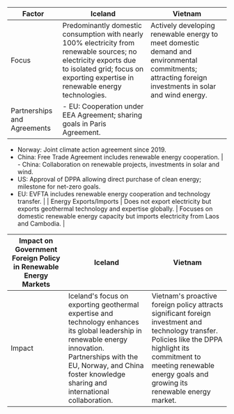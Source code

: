 | Factor                    | Iceland                                                                                                                                                              | Vietnam                                                                                               |
|---------------------------|---------------------------------------------------------------------------------------------------------------------------------------------------------------------|-------------------------------------------------------------------------------------------------------|
| Focus | Predominantly domestic consumption with nearly 100% electricity from renewable sources; no electricity exports due to isolated grid; focus on exporting expertise in renewable energy technologies. | Actively developing renewable energy to meet domestic demand and environmental commitments; attracting foreign investments in solar and wind energy. |
| Partnerships and Agreements | - EU: Cooperation under EEA Agreement; sharing goals in Paris Agreement.
- Norway: Joint climate action agreement since 2019.
- China: Free Trade Agreement includes renewable energy cooperation. | - China: Collaboration on renewable projects, investments in solar and wind.
- US: Approval of DPPA allowing direct purchase of clean energy; milestone for net-zero goals.
- EU: EVFTA includes renewable energy cooperation and technology transfer. |
| Energy Exports/Imports | Does not export electricity but exports geothermal technology and expertise globally. | Focuses on domestic renewable energy capacity but imports electricity from Laos and Cambodia. |

| Impact on Government Foreign Policy in Renewable Energy Markets | Iceland                                                                                                        | Vietnam                                                                                                      |
|-----------------------------------------------------------------|----------------------------------------------------------------------------------------------------------------|--------------------------------------------------------------------------------------------------------------|
| Impact                                                          | Iceland's focus on exporting geothermal expertise and technology enhances its global leadership in renewable energy innovation. Partnerships with the EU, Norway, and China foster knowledge sharing and international collaboration. | Vietnam's proactive foreign policy attracts significant foreign investment and technology transfer. Policies like the DPPA highlight its commitment to meeting renewable energy goals and growing its renewable energy market. |
